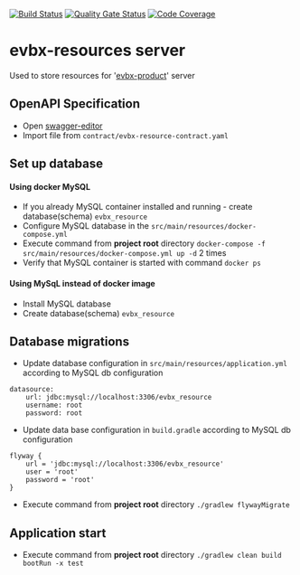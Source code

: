 [![Build Status](https://travis-ci.org/klindziukp/evbx-resources.svg?branch=master)](https://travis-ci.org/klindziukp/evbx-resources)
[![Quality Gate Status](https://sonarcloud.io/api/project_badges/measure?project=klindziukp_evbx-resources&metric=alert_status)](https://sonarcloud.io/dashboard?id=klindziukp_evbx-resources)
[![Code Coverage](https://sonarcloud.io/api/project_badges/measure?project=klindziukp_evbx-resources&metric=coverage)](https://sonarcloud.io/component_measures?id=klindziukp_evbx-resources&metric=coverage)

# evbx-resources server
Used to store resources for '[evbx-product](https://github.com/klindziukp/evbx-product)' server 

## OpenAPI Specification
* Open [swagger-editor](http://editor.swagger.io/)
* Import file from `contract/evbx-resource-contract.yaml`
## Set up database
#### Using docker MySQL
* If you already MySQL container installed and running - create database(schema) `evbx_resource`
* Configure MySQL database in the `src/main/resources/docker-compose.yml`
* Execute command from __project root__ directory `docker-compose -f src/main/resources/docker-compose.yml up -d` 2 times
* Verify that MySQL container is started with command `docker ps`

#### Using MySqL instead of docker image
* Install MySQL database
* Create database(schema) `evbx_resource`

## Database migrations
* Update database configuration in `src/main/resources/application.yml` according to MySQL db configuration
```
datasource:
    url: jdbc:mysql://localhost:3306/evbx_resource
    username: root
    password: root
```
* Update data base configuration in `build.gradle` according to MySQL db configuration
```
flyway {
	url = 'jdbc:mysql://localhost:3306/evbx_resource'
	user = 'root'
	password = 'root'
}
```
* Execute command from __project root__ directory `./gradlew flywayMigrate`
## Application start
* Execute command from __project root__ directory `./gradlew clean build bootRun -x test` 
